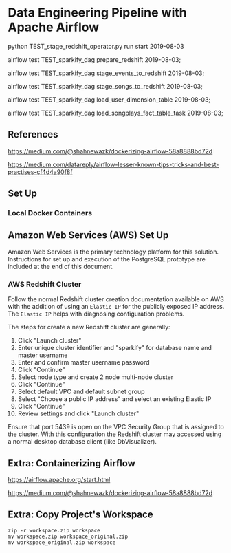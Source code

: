 # Data Engineering Pipeline with Apache Airflow

python TEST_stage_redshift_operator.py run start 2019-08-03


airflow test TEST_sparkify_dag prepare_redshift 2019-08-03;

airflow test TEST_sparkify_dag stage_events_to_redshift 2019-08-03;

airflow test TEST_sparkify_dag stage_songs_to_redshift 2019-08-03;

airflow test TEST_sparkify_dag load_user_dimension_table 2019-08-03;

airflow test TEST_sparkify_dag load_songplays_fact_table_task 2019-08-03;


## References

https://medium.com/@shahnewazk/dockerizing-airflow-58a8888bd72d

https://medium.com/datareply/airflow-lesser-known-tips-tricks-and-best-practises-cf4d4a90f8f


## Set Up

### Local Docker Containers


## Amazon Web Services (AWS) Set Up

Amazon Web Services is the primary technology platform for this solution. Instructions for set up
and execution of the PostgreSQL prototype are included at the end of this document.


### AWS Redshift Cluster

Follow the normal Redshift cluster creation documentation available on AWS with the addition of using
an `Elastic IP` for the publicly exposed IP address. The `Elastic IP` helps with diagnosing
configuration problems.

The steps for create a new Redshift cluster are generally:

1. Click "Launch cluster"
2. Enter unique cluster identifier and "sparkify" for database name and master username
3. Enter and confirm master username password
4. Click "Continue"
5. Select node type and create 2 node multi-node cluster
6. Click "Continue"
7. Select default VPC and default subnet group
8. Select "Choose a public IP address" and select an existing Elastic IP
9. Click "Continue"
10. Review settings and click "Launch cluster"

Ensure that port 5439 is open on the VPC Security Group that is assigned
to the cluster. With this configuration the Redshift cluster may accessed using a normal desktop
database client (like DbVisualizer).


## Extra: Containerizing Airflow

https://airflow.apache.org/start.html

https://medium.com/@shahnewazk/dockerizing-airflow-58a8888bd72d



## Extra: Copy Project's Workspace

    zip -r workspace.zip workspace
    mv workspace.zip workspace_original.zip
    mv workspace_original.zip workspace
